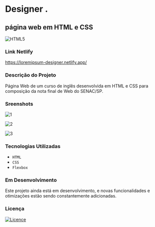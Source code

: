 # Designer .
## página web em HTML e CSS

![HTML5](https://img.shields.io/badge/html5-%23E34F26.svg?style=for-the-badge&logo=html5&logoColor=white)


### Link Netlify

https://loremipsum-designer.netlify.app/

### Descrição do Projeto

Página Web de um curso de inglês desenvolvida em HTML e CSS para composição da nota final de Web do SENAC/SP.

### Sreenshots

![1](https://github.com/user-attachments/assets/6db3b96e-411d-468d-8bf9-446930e35cac)

![2](https://github.com/user-attachments/assets/3ed71e7b-7dbb-49c1-8dfd-00846d7d5f18)

![3](https://github.com/user-attachments/assets/aa858d6a-fd30-4d62-b95d-0fe421ce618d)

### Tecnologias Utilizadas

- `HTML`
- `CSS`
- `Flexbox`

### Em Desenvolvimento

Este projeto ainda está em desenvolvimento, e novas funcionalidades e otimizações estão sendo constantemente adicionadas.

### Licença
[![Licence](https://img.shields.io/github/license/Ileriayo/markdown-badges?style=for-the-badge)](./LICENSE)

